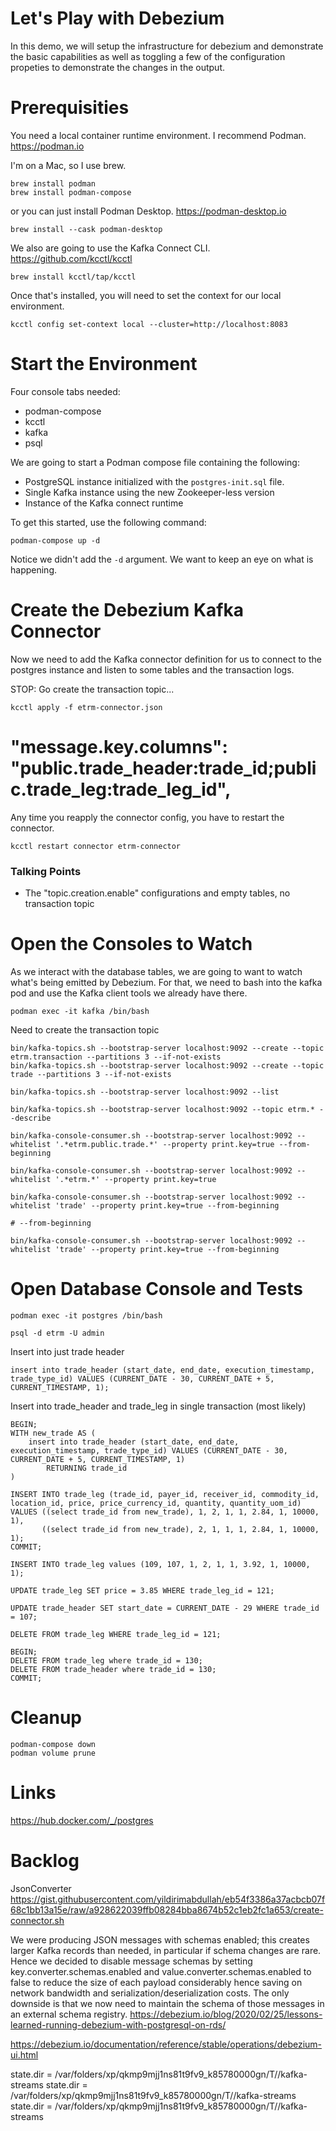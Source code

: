 # Let's Play with Debezium

In this demo, we will setup the infrastructure for debezium and demonstrate the basic capabilities as well as toggling a few of the configuration propeties to demonstrate the changes in the output. 

# Prerequisities

You need a local container runtime environment. I recommend Podman. https://podman.io  

I'm on a Mac, so I use brew. 

```
brew install podman
brew install podman-compose
```

or you can just install Podman Desktop. https://podman-desktop.io  

```
brew install --cask podman-desktop
```

We also are going to use the Kafka Connect CLI. https://github.com/kcctl/kcctl  

```
brew install kcctl/tap/kcctl
```

Once that's installed, you will need to set the context for our local environment. 

```
kcctl config set-context local --cluster=http://localhost:8083
```

# Start the Environment

Four console tabs needed:
* podman-compose
* kcctl
* kafka
* psql

We are going to start a Podman compose file containing the following: 
* PostgreSQL instance initialized with the `postgres-init.sql` file. 
* Single Kafka instance using the new Zookeeper-less version
* Instance of the Kafka connect runtime  

To get this started, use the following command: 

```
podman-compose up -d 
```

Notice we didn't add the `-d` argument. We want to keep an eye on what is happening. 

# Create the Debezium Kafka Connector

Now we need to add the Kafka connector definition for us to connect to the postgres instance and listen to some tables and the transaction logs. 

STOP: Go create the transaction topic...  

```
kcctl apply -f etrm-connector.json
```

# "message.key.columns": "public.trade_header:trade_id;public.trade_leg:trade_leg_id",

Any time you reapply the connector config, you have to restart the connector.  
```
kcctl restart connector etrm-connector
```

### Talking Points
* The "topic.creation.enable" configurations and empty tables, no transaction topic

# Open the Consoles to Watch

As we interact with the database tables, we are going to want to watch what's being emitted by Debezium. For that, we need to bash into the kafka pod and use the Kafka client tools we already have there. 

```
podman exec -it kafka /bin/bash
```

Need to create the transaction topic
```
bin/kafka-topics.sh --bootstrap-server localhost:9092 --create --topic etrm.transaction --partitions 3 --if-not-exists
bin/kafka-topics.sh --bootstrap-server localhost:9092 --create --topic trade --partitions 3 --if-not-exists
```

```
bin/kafka-topics.sh --bootstrap-server localhost:9092 --list
```
```
bin/kafka-topics.sh --bootstrap-server localhost:9092 --topic etrm.* --describe
```
```
bin/kafka-console-consumer.sh --bootstrap-server localhost:9092 --whitelist '.*etrm.public.trade.*' --property print.key=true --from-beginning 

bin/kafka-console-consumer.sh --bootstrap-server localhost:9092 --whitelist '.*etrm.*' --property print.key=true

bin/kafka-console-consumer.sh --bootstrap-server localhost:9092 --whitelist 'trade' --property print.key=true --from-beginning 

# --from-beginning 
```
```
bin/kafka-console-consumer.sh --bootstrap-server localhost:9092 --whitelist 'trade' --property print.key=true --from-beginning
```

# Open Database Console and Tests

```
podman exec -it postgres /bin/bash
```
```
psql -d etrm -U admin
```

Insert into just trade header
```
insert into trade_header (start_date, end_date, execution_timestamp, trade_type_id) VALUES (CURRENT_DATE - 30, CURRENT_DATE + 5, CURRENT_TIMESTAMP, 1);
```

Insert into trade_header and trade_leg in single transaction (most likely)
```
BEGIN;
WITH new_trade AS (
    insert into trade_header (start_date, end_date, execution_timestamp, trade_type_id) VALUES (CURRENT_DATE - 30, CURRENT_DATE + 5, CURRENT_TIMESTAMP, 1)
        RETURNING trade_id
)

INSERT INTO trade_leg (trade_id, payer_id, receiver_id, commodity_id, location_id, price, price_currency_id, quantity, quantity_uom_id)
VALUES ((select trade_id from new_trade), 1, 2, 1, 1, 2.84, 1, 10000, 1),
       ((select trade_id from new_trade), 2, 1, 1, 1, 2.84, 1, 10000, 1);
COMMIT;
```
```
INSERT INTO trade_leg values (109, 107, 1, 2, 1, 1, 3.92, 1, 10000, 1);
```
```
UPDATE trade_leg SET price = 3.85 WHERE trade_leg_id = 121;
```
```
UPDATE trade_header SET start_date = CURRENT_DATE - 29 WHERE trade_id = 107;
```
```
DELETE FROM trade_leg WHERE trade_leg_id = 121;
```
```
BEGIN;
DELETE FROM trade_leg where trade_id = 130;
DELETE FROM trade_header where trade_id = 130;
COMMIT;
```


# Cleanup
```
podman-compose down  
podman volume prune
```

# Links

https://hub.docker.com/_/postgres

# Backlog

JsonConverter
https://gist.githubusercontent.com/yildirimabdullah/eb54f3386a37acbcb07f68c1bb13a15e/raw/a928622039ffb08284bba8674b52c1eb2fc1a653/create-connector.sh

We were producing JSON messages with schemas enabled; this creates larger Kafka records than needed, in particular if schema changes are rare. Hence we decided to disable message schemas by setting key.converter.schemas.enabled and value.converter.schemas.enabled to false to reduce the size of each payload considerably hence saving on network bandwidth and serialization/deserialization costs. The only downside is that we now need to maintain the schema of those messages in an external schema registry.
https://debezium.io/blog/2020/02/25/lessons-learned-running-debezium-with-postgresql-on-rds/


https://debezium.io/documentation/reference/stable/operations/debezium-ui.html


state.dir = /var/folders/xp/qkmp9mjj1ns81t9fv9_k85780000gn/T//kafka-streams
state.dir = /var/folders/xp/qkmp9mjj1ns81t9fv9_k85780000gn/T//kafka-streams
state.dir = /var/folders/xp/qkmp9mjj1ns81t9fv9_k85780000gn/T//kafka-streams
